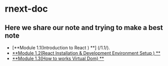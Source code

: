# rnext-doc

## **Here we share our note and trying to make a best note**

- [**Module 1.1(Introduction to React ) **] (/1.1/).
- [**Module 1.2(React Installation & Development Environment Setup ) **](/1.2/)
- [**Module 1.3(How to works Virtual Dom) **](/1.3/)
